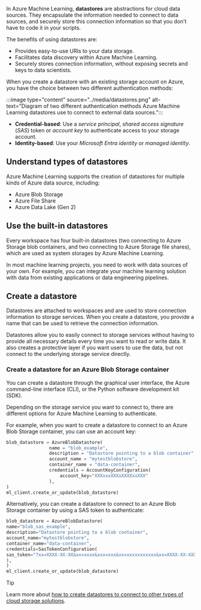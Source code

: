 In Azure Machine Learning, **datastores** are abstractions for cloud data sources. They encapsulate the information needed to connect to data sources, and securely store this connection information so that you don’t have to code it in your scripts.

The benefits of using datastores are:

- Provides easy-to-use URIs to your data storage.
- Facilitates data discovery within Azure Machine Learning.
- Securely stores connection information, without exposing secrets and keys to data scientists.

When you create a datastore with an existing storage account on Azure, you have the choice between two different authentication methods:

:::image type="content" source="../media/datastores.png" alt-text="Diagram of two different authentication methods Azure Machine Learning datastores use to connect to external data sources.":::

- **Credential-based**: Use a *service principal*, *shared access signature* (*SAS*) token or *account key* to authenticate access to your storage account.
- **Identity-based**: Use your *Microsoft Entra identity* or *managed identity*.

## Understand types of datastores

Azure Machine Learning supports the creation of datastores for multiple kinds of Azure data source, including:

- Azure Blob Storage
- Azure File Share
- Azure Data Lake (Gen 2)

## Use the built-in datastores

Every workspace has four built-in datastores (two connecting to Azure Storage blob containers, and two connecting to Azure Storage file shares), which are used as system storages by Azure Machine Learning.

In most machine learning projects, you need to work with data sources of your own. For example, you can integrate your machine learning solution with data from existing applications or data engineering pipelines.

## Create a datastore

Datastores are attached to workspaces and are used to store connection information to storage services. When you create a datastore, you provide a name that can be used to retrieve the connection information.

Datastores allow you to easily connect to storage services without having to provide all necessary details every time you want to read or write data. It also creates a protective layer if you want users to use the data, but not connect to the underlying storage service directly.

### Create a datastore for an Azure Blob Storage container

You can create a datastore through the graphical user interface, the Azure command-line interface (CLI), or the Python software development kit (SDK).

Depending on the storage service you want to connect to, there are different options for Azure Machine Learning to authenticate.

For example, when you want to create a datastore to connect to an Azure Blob Storage container, you can use an account key:

```python
blob_datastore = AzureBlobDatastore(
    			name = "blob_example",
    			description = "Datastore pointing to a blob container",
    			account_name = "mytestblobstore",
    			container_name = "data-container",
    			credentials = AccountKeyConfiguration(
        			account_key="XXXxxxXXXxXXXXxxXXX"
    			),
)
ml_client.create_or_update(blob_datastore)
```

Alternatively, you can create a datastore to connect to an Azure Blob Storage container by using a SAS token to authenticate:

```python
blob_datastore = AzureBlobDatastore(
name="blob_sas_example",
description="Datastore pointing to a blob container",
account_name="mytestblobstore",
container_name="data-container",
credentials=SasTokenConfiguration(
sas_token="?xx=XXXX-XX-XX&xx=xxxx&xxx=xxx&xx=xxxxxxxxxxx&xx=XXXX-XX-XXXXX:XX:XXX&xx=XXXX-XX-XXXXX:XX:XXX&xxx=xxxxx&xxx=XXxXXXxxxxxXXXXXXXxXxxxXXXXXxxXXXXXxXXXXxXXXxXXxXX"
),
)
ml_client.create_or_update(blob_datastore)
```

> [!Tip]
> Learn more about [how to create datastores to connect to other types of cloud storage solutions](/azure/machine-learning/how-to-datastore?azure-portal=true).
